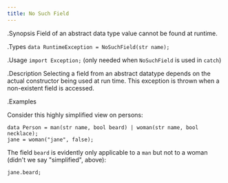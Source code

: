 ```yaml
---
title: No Such Field
---
```


.Synopsis
Field of an abstract data type value cannot be found at runtime.

.Types
`data RuntimeException = NoSuchField(str name);`
       
.Usage
`import Exception;` (only needed when `NoSuchField` is used in `catch`)

.Description
Selecting a field from an abstract datatype depends on the actual constructor 
being used at run time. This exception is thrown when a non-existent field is accessed.


.Examples

Consider this highly simplified view on persons:
```rascal-shell,error
data Person = man(str name, bool beard) | woman(str name, bool necklace);
jane = woman("jane", false);
```
The field `beard` is evidently only applicable to a `man` but not to a woman
(didn't we say "simplified", above):

```rascal-shell,continue,error
jane.beard;
```

